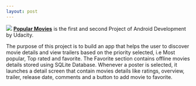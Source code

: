 ```yaml
---
layout: post
---
```

<a href="https://github.com/prshntpnwr/Popular-Movies"><img src="/images/fulls/04.png" class="fit image"></a> <strong><a href="https://github.com/prshntpnwr/Popular-Movies">Popular Movies</a></strong> is the first and second Project of Android Development by Udacity. 

The purpose of this project is to build an app that helps the user to discover movie details and view trailers based on the priority selected, i.e Most popular, Top rated and favorite. The Favorite section contains offline movies details stored using SQLite Database. Whenever a poster is selected, it launches a detail screen that contain movies details like ratings, overview, trailer, release date, comments and a button to add movie to favorite.
